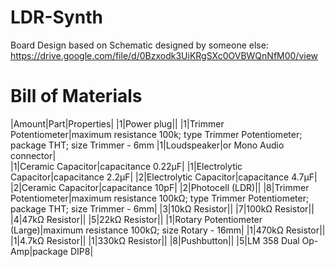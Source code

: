# LDR-Synth
Board Design based on Schematic designed by someone else:
https://drive.google.com/file/d/0Bzxodk3UiKRgSXc0OVBWQnNfM00/view

# Bill of Materials
|Amount|Part|Properties|
|1|Power plug||
|1|Trimmer Potentiometer|maximum resistance 100k; type Trimmer Potentiometer; package THT; size Trimmer - 6mm
|1|Loudspeaker|or Mono Audio connector| 	
|1|Ceramic Capacitor|capacitance 0.22µF|
|1|Electrolytic Capacitor|capacitance 2.2µF|
|2|Electrolytic Capacitor|capacitance 4.7µF|
|2|Ceramic Capacitor|capacitance 10pF|
|2|Photocell (LDR)||
|8|Trimmer Potentiometer|maximum resistance 100kΩ; type Trimmer Potentiometer; package THT; size Trimmer - 6mm|
|3|10kΩ Resistor||
|7|100kΩ Resistor||
|4|47kΩ Resistor||
|5|22kΩ Resistor||
|1|Rotary Potentiometer (Large)|maximum resistance 100kΩ; size Rotary - 16mm|
|1|470kΩ Resistor||
|1|4.7kΩ Resistor||
|1|330kΩ Resistor||
|8|Pushbutton||
|5|LM 358 Dual Op-Amp|package DIP8|
